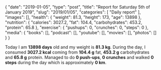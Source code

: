 {
    "date": "2019-01-05",
    "type": "post",
    "title": "Report for Saturday 5th of January 2019",
    "slug": "2019\/01\/05",
    "categories": [
        "Daily report"
    ],
    "images": [],
    "health": {
        "weight": 81.3,
        "height": 173,
        "age": 13898
    },
    "nutrition": {
        "calories": 3027.2,
        "fat": 104.4,
        "carbohydrates": 453.2,
        "protein": 65.8
    },
    "exercise": {
        "pushups": 0,
        "crunches": 0,
        "steps": 0
    },
    "media": {
        "books": [],
        "podcast": [],
        "youtube": [],
        "movies": [],
        "photos": []
    }
}

Today I am <strong>13898 days</strong> old and my weight is <strong>81.3 kg</strong>. During the day, I consumed <strong>3027.2 kcal</strong> coming from <strong>104.4 g</strong> fat, <strong>453.2 g</strong> carbohydrates and <strong>65.8 g</strong> protein. Managed to do <strong>0 push-ups</strong>, <strong>0 crunches</strong> and walked <strong>0 steps</strong> during the day which is approximately <strong>0 km</strong>.